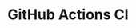 # GitHub Actions CI











































































































































































































































































































































































































































































































































































































































































































































































































































































































































































































































































































































































































































































































































































































































































































































































































































































































































































































































































































































































































































































































































































































































































































































































































































































